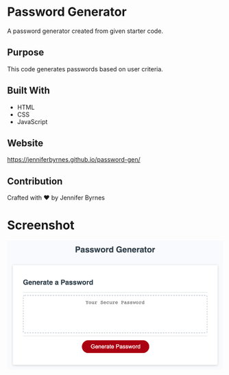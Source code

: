 # Password Generator
A password generator created from given starter code.

## Purpose
This code generates passwords based on user criteria. 

## Built With
* HTML
* CSS
* JavaScript

## Website
https://jenniferbyrnes.github.io/password-gen/

## Contribution
Crafted with ❤️ by Jennifer Byrnes

# Screenshot

![Password Generator Image](./assets/images/screen-shot-password-gen.png)
